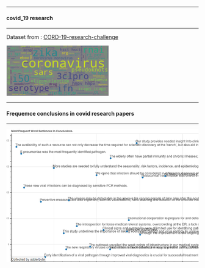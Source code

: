 ----------------------------------

####  covid_19 research

---------------------------------------

Dataset from : [CORD-19-research-challenge](https://www.kaggle.com/allen-institute-for-ai/CORD-19-research-challenge#PMC1636451.xml.json)


![alt-text](https://github.com/adderbyte/covid_19_response/blob/master/Images/coro2.png)



----------------------------------

#### Frequemce conclusions in covid research papers

---------------------------------------


![alt-text](https://github.com/adderbyte/covid_19_response/blob/master/Images/word.png)

